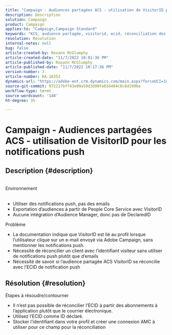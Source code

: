 ```yaml
---
title: "Campaign - Audiences partagées ACS - utilisation de VisitorID pour les notifications push"
description: Description
solution: Campaign
product: Campaign
applies-to: "Campaign,Campaign Standard"
keywords: "KCS, audience partagée, visitorid, ecid, réconciliation des profils, notifications push"
resolution: Resolution
internal-notes: null
bug: false
article-created-by: Roxann McGlumphy
article-created-date: "11/7/2022 10:01:36 PM"
article-published-by: Roxann McGlumphy
article-published-date: "11/7/2022 10:17:36 PM"
version-number: 3
article-number: KA-16352
dynamics-url: "https://adobe-ent.crm.dynamics.com/main.aspx?forceUCI=1&pagetype=entityrecord&etn=knowledgearticle&id=e453fbbe-e75e-ed11-9561-6045bd006704"
source-git-commit: 972217bff43e09a59d3d99fe016404c8c8d1990a
workflow-type: tm+mt
source-wordcount: '148'
ht-degree: 3%

---
```


# Campaign - Audiences partagées ACS - utilisation de VisitorID pour les notifications push

## Description {#description}

<br>Environnement<br><br>
- Utiliser des notifications push, pas des emails
- Exportation d’audiences à partir de People Core Service avec VisitorID
- Aucune intégration d’Audience Manager, donc pas de DeclaredID

Problème
- La documentation indique que VisitorID est lié au profil lorsque l’utilisateur clique sur un e-mail envoyé via Adobe Campaign, sans mentionner les notifications push.
- Nécessité de réconcilier un client avec l’identifiant visiteur sans utiliser de notifications push plutôt que d’emails
- Nécessité de savoir si l’audience partagée ACS VisitorID se réconcilie avec l’ECID de notification push







## Résolution {#resolution}


Étapes à résoudre/contourner

- Il n’est pas possible de réconcilier l’ECID à partir des abonnements à l’application plutôt que le courrier électronique.
- Utilisez l’ECID comme ID déclaré.
- Stocker l’identifiant dans votre profil et créer une connexion AMC à utiliser pour ce champ pour la réconciliation



